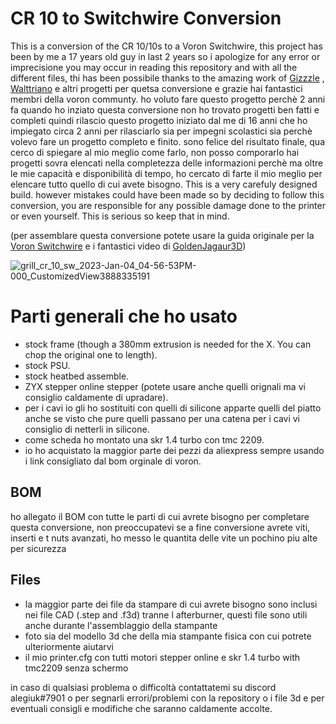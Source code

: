 # CR 10 to Switchwire Conversion
This is a conversion of the CR 10/10s to a Voron Switchwire, this project has been by me a 17 years old guy in last 2 years so i apologize for any error or imprecisione you may occur in reading this repository and with all the different files, thi has been possibile thanks to the amazing work of <a href="https://github.com/VoronDesign/VoronUsers/tree/master/printer_mods/Gizzle/ender-3_(pro)_switchwire">Gizzzle</a> , <a href="https://github.com/walttriano/VoronUsers/tree/master/printer_mods/Triano/Ender_3Pro_Switchwire">Walttriano</a> e altri progetti per quetsa conversione e grazie hai fantastici membri della voron communty. ho voluto fare questo progetto perchè 2 anni fa quando ho inziato questa conversione non ho trovato progetti ben fatti e completi quindi rilascio questo progetto iniziato dal me di 16 anni che ho impiegato circa 2 anni per rilasciarlo sia per impegni scolastici sia perchè volevo fare un progetto completo e finito. sono felice del risultato finale, qua cerco di spiegare al mio meglio come farlo, non posso comporarlo hai progetti sovra elencati nella completezza delle informazioni perchè ma oltre le mie capacità e disponibilità di tempo, ho cercato di farte il mio meglio per elencare tutto quello di cui avete bisogno. This is a very carefuly designed build. however mistakes could have been made so by deciding to follow this conversion, you are responsible for any possible damage done to the printer or even yourself. This is serious so keep that in mind.

(per assemblare questa conversione potete usare la guida originale per la <a href="https://vorondesign.com/voron_switchwire">Voron Switchwire</a> e i fantastici video di <a href="https://youtube.com/playlist?list=PLRsIVaP-BizCdEONPhoDoOAeQk3QzMPTN">GoldenJagaur3D</a>)

![grill_cr_10_sw_2023-Jan-04_04-56-53PM-000_CustomizedView3888335191](https://user-images.githubusercontent.com/64409400/210624752-53a0d20b-983e-42a4-9a00-62e16e367aac.png)


# Parti generali che ho usato

- stock frame (though a 380mm extrusion is needed for the X. You can chop the original one to length).
- stock PSU.
- stock heatbed assemble.
- ZYX stepper online stepper (potete usare anche quelli orignali ma vi consiglio caldamente di upradare).
- per i cavi io gli ho sostituiti con quelli di silicone apparte quelli del piatto anche se visto che pure quelli passano per una catena per i cavi vi consiglio di netterli in silicone.
- come scheda ho montato una skr 1.4 turbo con tmc 2209.
- io ho acquistato la maggior parte dei pezzi da aliexpress sempre usando i link consigliato dal bom orginale di voron.


## BOM
ho allegato il BOM con tutte le parti di cui avrete bisogno per completare questa conversione, non preoccupatevi se a fine conversione avrete viti, inserti e t nuts avanzati, ho messo le quantita delle vite un pochino piu alte per sicurezza

## Files

- la maggior parte dei file da stampare di cui avrete bisogno sono inclusi nei file CAD (.step and .f3d) tranne l afterburner, questi file sono utili anche durante l'assemblaggio della stampante 
- foto sia del modello 3d che della mia stampante fisica con cui potrete ulteriormente aiutarvi
- il mio printer.cfg con tutti motori stepper online e skr 1.4 turbo with tmc2209 senza schermo

in caso di qualsiasi problema o difficoltà contattatemi su discord alegiuk#7901 o per segnarli errori/problemi con la repository o i file 3d e per eventuali consigli e modifiche che saranno caldamente accolte.
